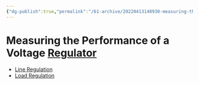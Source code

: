 ```yaml
---
{"dg-publish":true,"permalink":"/61-archive/20220413140930-measuring-the-performance-of-a-voltage-regulator/","dgHomeLink":true,"dgPassFrontmatter":false}
---
```



# Measuring the Performance of a Voltage [Regulator](20220221170530-regulator.md)

- [Line Regulation](20220413141018-line-regulation.md)
- [Load Regulation](20220413141215-load-regulation.md)
